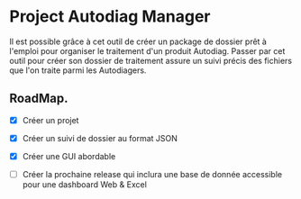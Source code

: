 
# Project Autodiag Manager

Il est possible grâce à cet outil de créer un package de dossier prêt à l'emploi pour organiser le traitement d'un produit Autodiag.
Passer par cet outil pour créer son dossier de traitement assure un suivi précis des fichiers que l'on traite parmi les Autodiagers.




## RoadMap.

 - [x] Créer un projet
 - [x] Créer un suivi de dossier au format JSON
 - [x] Créer une GUI abordable
 - [ ] Créer la prochaine release qui inclura une base de donnée accessible pour une dashboard Web & Excel



